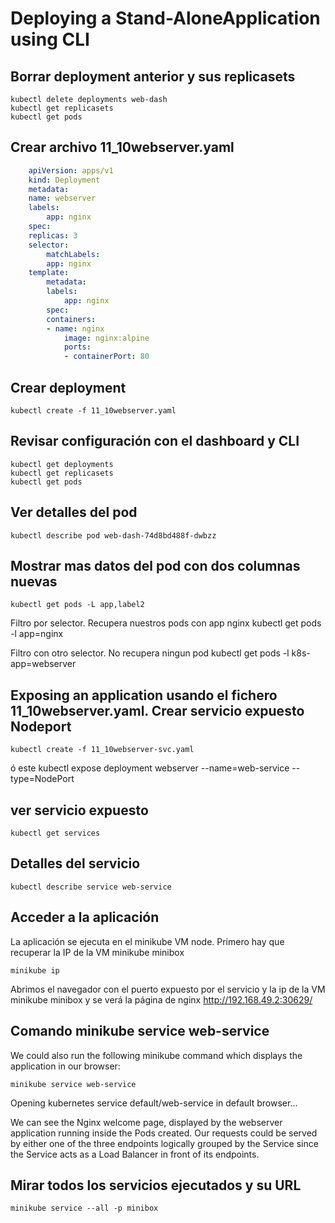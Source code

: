 # Deploying a Stand-AloneApplication using CLI

## Borrar deployment anterior y sus replicasets

    kubectl delete deployments web-dash
    kubectl get replicasets
    kubectl get pods

## Crear archivo 11_10webserver.yaml

``` yaml
    apiVersion: apps/v1
    kind: Deployment
    metadata:
    name: webserver
    labels:
        app: nginx
    spec:
    replicas: 3
    selector:
        matchLabels:
        app: nginx
    template:
        metadata:
        labels:
            app: nginx
        spec:
        containers:
        - name: nginx
            image: nginx:alpine
            ports:
            - containerPort: 80
```

## Crear deployment

    kubectl create -f 11_10webserver.yaml

## Revisar configuración con el dashboard y CLI

    kubectl get deployments
    kubectl get replicasets
    kubectl get pods

## Ver detalles del pod

    kubectl describe pod web-dash-74d8bd488f-dwbzz

## Mostrar mas datos del pod con dos columnas nuevas

    kubectl get pods -L app,label2

Filtro por selector. Recupera nuestros pods con app nginx
    kubectl get pods -l app=nginx

Filtro con otro selector. No recupera ningun pod
    kubectl get pods -l k8s-app=webserver

## Exposing an application usando el fichero 11_10webserver.yaml. Crear servicio expuesto Nodeport

    kubectl create -f 11_10webserver-svc.yaml
ó este
    kubectl expose deployment webserver --name=web-service --type=NodePort

## ver servicio expuesto

    kubectl get services

## Detalles del servicio

    kubectl describe service web-service

## Acceder a la aplicación

La aplicación se ejecuta en el minikube VM node. Primero hay que recuperar la IP de la VM minikube minibox

    minikube ip

Abrimos el navegador con el puerto expuesto por el servicio y la ip de la VM minikube minibox y se verá la página de nginx
    http://192.168.49.2:30629/

## Comando minikube service web-service

We could also run the following minikube command which displays the application in our browser:

    minikube service web-service

Opening kubernetes service default/web-service in default browser...

We can see the Nginx welcome page, displayed by the webserver application running inside the Pods created. Our requests could be served by either one of the three endpoints logically grouped by the Service since the Service acts as a Load Balancer in front of its endpoints.

## Mirar todos los servicios ejecutados y su URL

    minikube service --all -p minibox